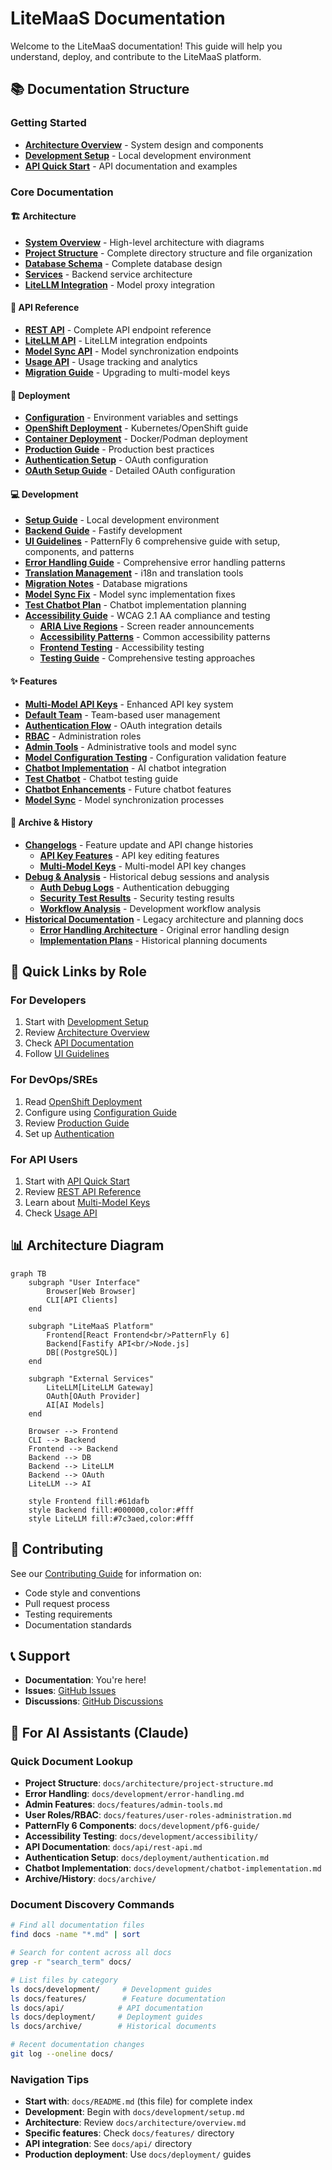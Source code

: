 # LiteMaaS Documentation

Welcome to the LiteMaaS documentation! This guide will help you understand, deploy, and contribute to the LiteMaaS platform.

## 📚 Documentation Structure

### Getting Started

- **[Architecture Overview](architecture/overview.md)** - System design and components
- **[Development Setup](development/setup.md)** - Local development environment
- **[API Quick Start](api/README.md)** - API documentation and examples

### Core Documentation

#### 🏗️ Architecture

- **[System Overview](architecture/overview.md)** - High-level architecture with diagrams
- **[Project Structure](architecture/project-structure.md)** - Complete directory structure and file organization
- **[Database Schema](architecture/database-schema.md)** - Complete database design
- **[Services](architecture/services.md)** - Backend service architecture
- **[LiteLLM Integration](architecture/litellm-integration.md)** - Model proxy integration

#### 🔌 API Reference

- **[REST API](api/rest-api.md)** - Complete API endpoint reference
- **[LiteLLM API](api/litellm-api.md)** - LiteLLM integration endpoints
- **[Model Sync API](api/model-sync-api.md)** - Model synchronization endpoints
- **[Usage API](api/usage-api.md)** - Usage tracking and analytics
- **[Migration Guide](api/api-migration-guide.md)** - Upgrading to multi-model keys

#### 🚀 Deployment

- **[Configuration](deployment/configuration.md)** - Environment variables and settings
- **[OpenShift Deployment](deployment/openshift-deployment.md)** - Kubernetes/OpenShift guide
- **[Container Deployment](deployment/containers.md)** - Docker/Podman deployment
- **[Production Guide](deployment/production-guide.md)** - Production best practices
- **[Authentication Setup](deployment/authentication.md)** - OAuth configuration
- **[OAuth Setup Guide](deployment/oauth-setup.md)** - Detailed OAuth configuration

#### 💻 Development

- **[Setup Guide](development/setup.md)** - Local development environment
- **[Backend Guide](development/backend-guide.md)** - Fastify development
- **[UI Guidelines](development/pf6-guide/README.md)** - PatternFly 6 comprehensive guide with setup, components, and patterns
- **[Error Handling Guide](development/error-handling.md)** - Comprehensive error handling patterns
- **[Translation Management](development/translation-management.md)** - i18n and translation tools
- **[Migration Notes](development/migration-notes.md)** - Database migrations
- **[Model Sync Fix](development/fix-model-sync-implementation.md)** - Model sync implementation fixes
- **[Test Chatbot Plan](development/test-chatbot-implementation-plan.md)** - Chatbot implementation planning
- **[Accessibility Guide](development/accessibility/README.md)** - WCAG 2.1 AA compliance and testing
  - **[ARIA Live Regions](development/accessibility/aria-live-regions.md)** - Screen reader announcements
  - **[Accessibility Patterns](development/accessibility/patterns.md)** - Common accessibility patterns
  - **[Frontend Testing](development/accessibility/frontend-testing.md)** - Accessibility testing
  - **[Testing Guide](development/accessibility/testing-guide.md)** - Comprehensive testing approaches

#### ✨ Features

- **[Multi-Model API Keys](features/multi-model-api-keys-implementation.md)** - Enhanced API key system
- **[Default Team](features/default-team-implementation.md)** - Team-based user management
- **[Authentication Flow](features/authentication-flow.md)** - OAuth integration details
- **[RBAC](features/user-roles-administration.md)** - Administration roles
- **[Admin Tools](features/admin-tools.md)** - Administrative tools and model sync
- **[Model Configuration Testing](features/model-configuration-testing.md)** - Configuration validation feature
- **[Chatbot Implementation](development/chatbot-implementation.md)** - AI chatbot integration
- **[Test Chatbot](features/test-chatbot.md)** - Chatbot testing guide
- **[Chatbot Enhancements](features/chatbot-future-enhancements.md)** - Future chatbot features
- **[Model Sync](development/model-sync.md)** - Model synchronization processes

#### 📁 Archive & History

- **[Changelogs](archive/changelogs/)** - Feature update and API change histories
  - **[API Key Features](archive/changelogs/api-key-edit-feature-2025-01.md)** - API key editing features
  - **[Multi-Model Keys](archive/changelogs/multi-model-api-keys-changelog.md)** - Multi-model API key changes
- **[Debug & Analysis](archive/debug/)** - Historical debug sessions and analysis
  - **[Auth Debug Logs](archive/debug/auth-debug-logs.md)** - Authentication debugging
  - **[Security Test Results](archive/debug/security-test-results.md)** - Security testing results
  - **[Workflow Analysis](archive/debug/workflow-analysis.md)** - Development workflow analysis
- **[Historical Documentation](archive/)** - Legacy architecture and planning docs
  - **[Error Handling Architecture](archive/error-handling-architecture.md)** - Original error handling design
  - **[Implementation Plans](archive/project-planning/implementation-plan-phase9.md)** - Historical planning documents

## 🎯 Quick Links by Role

### For Developers

1. Start with [Development Setup](development/setup.md)
2. Review [Architecture Overview](architecture/overview.md)
3. Check [API Documentation](api/)
4. Follow [UI Guidelines](development/pf6-guide/README.md)

### For DevOps/SREs

1. Read [OpenShift Deployment](deployment/openshift-deployment.md)
2. Configure using [Configuration Guide](deployment/configuration.md)
3. Review [Production Guide](deployment/production-guide.md)
4. Set up [Authentication](deployment/authentication.md)

### For API Users

1. Start with [API Quick Start](api/README.md)
2. Review [REST API Reference](api/rest-api.md)
3. Learn about [Multi-Model Keys](api/api-migration-guide.md)
4. Check [Usage API](api/usage-api.md)

## 📊 Architecture Diagram

```mermaid
graph TB
    subgraph "User Interface"
        Browser[Web Browser]
        CLI[API Clients]
    end

    subgraph "LiteMaaS Platform"
        Frontend[React Frontend<br/>PatternFly 6]
        Backend[Fastify API<br/>Node.js]
        DB[(PostgreSQL)]
    end

    subgraph "External Services"
        LiteLLM[LiteLLM Gateway]
        OAuth[OAuth Provider]
        AI[AI Models]
    end

    Browser --> Frontend
    CLI --> Backend
    Frontend --> Backend
    Backend --> DB
    Backend --> LiteLLM
    Backend --> OAuth
    LiteLLM --> AI

    style Frontend fill:#61dafb
    style Backend fill:#000000,color:#fff
    style LiteLLM fill:#7c3aed,color:#fff
```

## 🤝 Contributing

See our [Contributing Guide](../CONTRIBUTING.md) for information on:

- Code style and conventions
- Pull request process
- Testing requirements
- Documentation standards

## 📞 Support

- **Documentation**: You're here!
- **Issues**: [GitHub Issues](https://github.com/rh-aiservices-bu/litemaas/issues)
- **Discussions**: [GitHub Discussions](https://github.com/rh-aiservices-bu/litemaas/discussions)

## 🤖 For AI Assistants (Claude)

### Quick Document Lookup

- **Project Structure**: `docs/architecture/project-structure.md`
- **Error Handling**: `docs/development/error-handling.md`
- **Admin Features**: `docs/features/admin-tools.md`
- **User Roles/RBAC**: `docs/features/user-roles-administration.md`
- **PatternFly 6 Components**: `docs/development/pf6-guide/`
- **Accessibility Testing**: `docs/development/accessibility/`
- **API Documentation**: `docs/api/rest-api.md`
- **Authentication Setup**: `docs/deployment/authentication.md`
- **Chatbot Implementation**: `docs/development/chatbot-implementation.md`
- **Archive/History**: `docs/archive/`

### Document Discovery Commands

```bash
# Find all documentation files
find docs -name "*.md" | sort

# Search for content across all docs
grep -r "search_term" docs/

# List files by category
ls docs/development/     # Development guides
ls docs/features/        # Feature documentation
ls docs/api/            # API documentation
ls docs/deployment/     # Deployment guides
ls docs/archive/        # Historical documents

# Recent documentation changes
git log --oneline docs/
```

### Navigation Tips

- **Start with**: `docs/README.md` (this file) for complete index
- **Development**: Begin with `docs/development/setup.md`
- **Architecture**: Review `docs/architecture/overview.md`
- **Specific features**: Check `docs/features/` directory
- **API integration**: See `docs/api/` directory
- **Production deployment**: Use `docs/deployment/` guides
